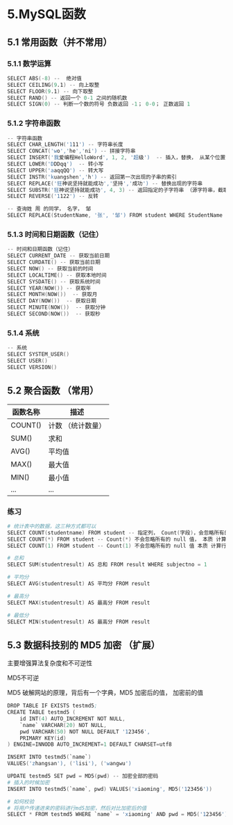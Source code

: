 # 5.MySQL函数

## 5.1 常用函数（并不常用）

### 5.1.1 数学运算

```s
SELECT ABS(-8) --  绝对值
SELECT CEILING(9.1) -- 向上取整
SELECT FLOOR(9.1) -- 向下取整
SELECT RAND() -- 返回一个 0-1 之间的随机数
SELECT SIGN(0) -- 判断一个数的符号 负数返回 -1； 0-0； 正数返回 1
```

### 5.1.2 字符串函数

```s
-- 字符串函数
SELECT CHAR_LENGTH('111') -- 字符串长度
SELECT CONCAT('wo','he','ni') -- 拼接字符串
SELECT INSERT('我爱编程HelloWord', 1, 2, '超级')  -- 插入，替换， 从某个位置替换某个长度
SELECT LOWER('DDDqq')  -- 转小写
SELECT UPPER('aaqqQQ') -- 转大写
SELECT INSTR('kuangshen','h') -- 返回第一次出现的子串的索引
SELECT REPLACE('狂神说坚持就能成功','坚持','成功') -- 替换出现的字符串
SELECT SUBSTR('狂神说坚持就能成功', 4, 3) -- 返回指定的子字符串 （源字符串，截取的位置，截取的长度）
SELECT REVERSE('1122') -- 反转

-- 查询姓 周 的同学， 名字， 邹
SELECT REPLACE(StudentName, '张', '邹') FROM student WHERE StudentName LIKE '张%'
```

### 5.1.3 时间和日期函数（记住）

```s
-- 时间和日期函数（记住）
SELECT CURRENT_DATE -- 获取当前日期
SELECT CURDATE() -- 获取当前日期
SELECT NOW() -- 获取当前的时间
SELECT LOCALTIME() -- 获取本地时间
SELECT SYSDATE() -- 获取系统时间
SELECT YEAR(NOW()) -- 获取年
SELECT MONTH(NOW())  -- 获取月
SELECT DAY(NOW())  -- 获取日期
SELECT MINUTE(NOW())  -- 获取分钟
SELECT SECOND(NOW())  -- 获取秒
```

### 5.1.4 系统

```s
-- 系统
SELECT SYSTEM_USER()
SELECT USER()
SELECT VERSION()
```

## 5.2 聚合函数 （常用）

函数名称 | 描述
--- | ---
COUNT() | 计数 （统计数量）
SUM() | 求和
AVG() | 平均值
MAX() | 最大值
MIN() | 最小值
... | ...

### 练习

```s
# 统计表中的数据，这三种方式都可以
SELECT COUNT(studentname) FROM student -- 指定列， Count(字段)，会忽略所有的 null 值 
SELECT COUNT(*) FROM student -- Count(*) 不会忽略所有的 null 值， 本质 计算行数
SELECT COUNT(1) FROM student -- Count(1) 不会忽略所有的 null 值 本质 计算行数

# 总和
SELECT SUM(studentresult) AS 总和 FROM result WHERE subjectno = 1

# 平均分
SELECT AVG(studentresult) AS 平均分 FROM result

# 最高分
SELECT MAX(studentresult) AS 最高分 FROM result

# 最低分
SELECT MIN(studentresult) AS 最高分 FROM result
```

## 5.3 数据科技别的 MD5 加密 （扩展）

主要增强算法复杂度和不可逆性

MD5不可逆

MD5 破解网站的原理，背后有一个字典，MD5 加密后的值， 加密前的值

```s
DROP TABLE IF EXISTS testmd5;
CREATE TABLE testmd5 (
	id INT(4) AUTO_INCREMENT NOT NULL,
	`name` VARCHAR(20) NOT NULL,
	pwd VARCHAR(50) NOT NULL DEFAULT '123456',
	PRIMARY KEY(id)
) ENGINE=INNODB AUTO_INCREMENT=1 DEFAULT CHARSET=utf8

INSERT INTO testmd5(`name`)
VALUES('zhangsan'), ('lisi'), ('wangwu')

UPDATE testmd5 SET pwd = MD5(pwd) -- 加密全部的密码
# 插入的时候加密
INSERT INTO testmd5(`name`, pwd) VALUES('xiaoming', MD5('123456'))

# 如何校验
# 将用户传递进来的密码进行md5加密，然后对比加密后的值
SELECT * FROM testmd5 WHERE `name` = 'xiaoming' AND pwd = MD5('123456')
```